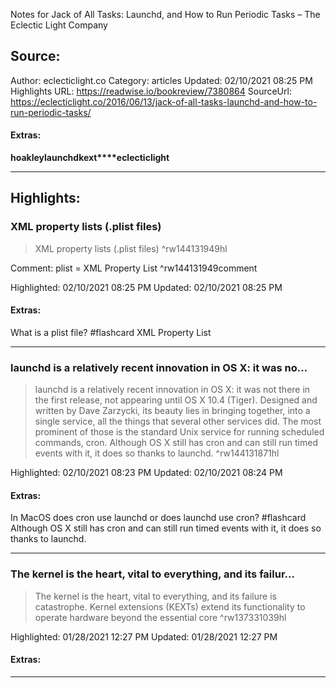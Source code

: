Notes for Jack of All Tasks: Launchd, and How to Run Periodic Tasks – The Eclectic Light Company

## Source:
Author: eclecticlight.co
Category: articles
Updated: 02/10/2021 08:25 PM
Highlights URL: https://readwise.io/bookreview/7380864
SourceUrl: https://eclecticlight.co/2016/06/13/jack-of-all-tasks-launchd-and-how-to-run-periodic-tasks/


#### Extras:
**hoakley****launchd****kext****eclecticlight**

 
-----
 ## Highlights:

### XML property lists (.plist files)
>XML property lists (.plist files) ^rw144131949hl

Comment: plist = XML Property List ^rw144131949comment

Highlighted: 02/10/2021 08:25 PM
Updated: 02/10/2021 08:25 PM


#### Extras:

What is a plist file? #flashcard 
XML Property List
<!--ID: 1614665311999-->






------

### launchd is a relatively recent innovation in OS X: it was no...
>launchd is a relatively recent innovation in OS X: it was not there in the first release, not appearing until OS X 10.4 (Tiger). Designed and written by Dave Zarzycki, its beauty lies in bringing together, into a single service, all the things that several other services did. The most prominent of those is the standard Unix service for running scheduled commands, cron. Although OS X still has cron and can still run timed events with it, it does so thanks to launchd. ^rw144131871hl


Highlighted: 02/10/2021 08:23 PM
Updated: 02/10/2021 08:24 PM


#### Extras:

In MacOS does cron use launchd or does launchd use cron? #flashcard 
Although OS X still has cron and can still run timed events with it, it does so thanks to launchd.
<!--ID: 1614665312010-->






------

### The kernel is the heart, vital to everything, and its failur...
>The kernel is the heart, vital to everything, and its failure is catastrophe. Kernel extensions (KEXTs) extend its functionality to operate hardware beyond the essential core ^rw137331039hl


Highlighted: 01/28/2021 12:27 PM
Updated: 01/28/2021 12:27 PM


#### Extras:



------

